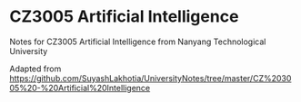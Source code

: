# CZ3005 Artificial Intelligence 

Notes for CZ3005 Artificial Intelligence from Nanyang Technological University

Adapted from https://github.com/SuyashLakhotia/UniversityNotes/tree/master/CZ%203005%20-%20Artificial%20Intelligence

